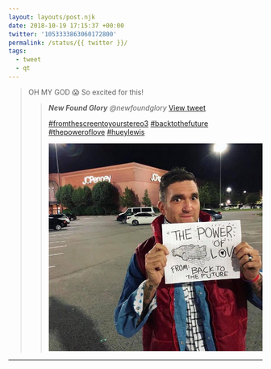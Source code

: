 ```yaml
---
layout: layouts/post.njk
date: 2018-10-19 17:15:37 +00:00
twitter: '1053333863060172800'
permalink: /status/{{ twitter }}/
tags: 
  - tweet
  - qt
---
```


> OH MY GOD 😱 So excited for this! 
> 
> > <cite>**New Found Glory** @newfoundglory</cite> [View tweet](https://twitter.com/newfoundglory/status/1053124193447903232)
> > 
> > [#fromthescreentoyourstereo3](https://twitter.com/hashtag/fromthescreentoyourstereo3) [#backtothefuture](https://twitter.com/hashtag/backtothefuture) [#thepoweroflove](https://twitter.com/hashtag/thepoweroflove) [#hueylewis](https://twitter.com/hashtag/hueylewis)
> > 
> > ![Jordan dressed as Marty McFly holding a paper with “The Power of Love” drawn on it](/img/_qt/Dp1y3dzUwAcsjnp.jpg)

---
